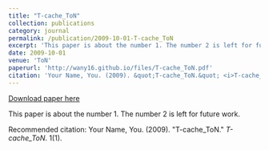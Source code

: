 ```yaml
---
title: "T-cache_ToN"
collection: publications
category: journal
permalink: /publication/2009-10-01-T-cache_ToN
excerpt: 'This paper is about the number 1. The number 2 is left for future work.'
date: 2009-10-01
venue: 'ToN'
paperurl: 'http://wany16.github.io/files/T-cache_ToN.pdf'
citation: 'Your Name, You. (2009). &quot;T-cache_ToN.&quot; <i>T-cache_ToN</i>. 1(1).'
---
```


<a href='http://wany16.github.io/files/T-cache_ToN.pdf'>Download paper here</a>

This paper is about the number 1. The number 2 is left for future work.

Recommended citation: Your Name, You. (2009). "T-cache_ToN." <i>T-cache_ToN</i>. 1(1).